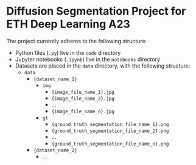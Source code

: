 # Diffusion Segmentation Project for ETH Deep Learning A23

The project currently adheres to the following structure:
- Python files (`.py`) live in the `code` directory
- Jupyter notebooks (`.ipynb`) live in the `notebooks` directory
- Datasets are placed in the `data` directory, with the following structure:
    - `data`
        - `{dataset_name_1}`
            - `img`
                - `{image_file_name_1}.jpg`
                - `{image_file_name_2}.jpg`
                - ...
                - `{image_file_name_n}.jpg`
            - `gt`
                - `{ground_truth_segmentation_file_name_1}.png`
                - `{ground_truth_segmentation_file_name_2}.png`
                - ...
                - `{ground_truth_segmentation_file_name_n}.png`
        - `{dataset_name_2}`
            - ...
            